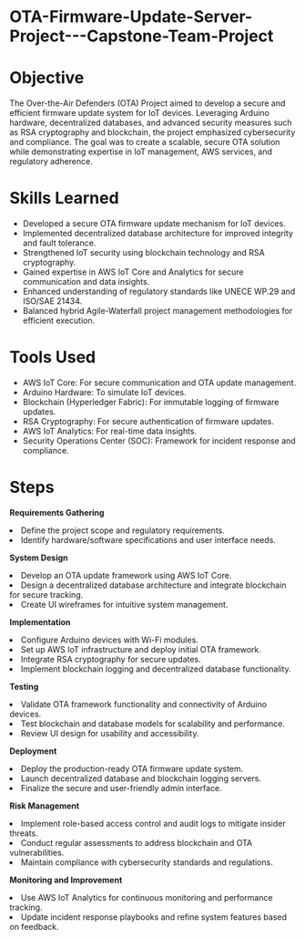 # OTA-Firmware-Update-Server-Project---Capstone-Team-Project

# Objective
The Over-the-Air Defenders (OTA) Project aimed to develop a secure and efficient firmware update system for IoT devices. Leveraging Arduino hardware, decentralized databases, and advanced security measures such as RSA cryptography and blockchain, the project emphasized cybersecurity and compliance. The goal was to create a scalable, secure OTA solution while demonstrating expertise in IoT management, AWS services, and regulatory adherence.

# Skills Learned
<ul>
  <li>Developed a secure OTA firmware update mechanism for IoT devices.</li>
  <li>Implemented decentralized database architecture for improved integrity and fault tolerance.</li>
  <li>Strengthened IoT security using blockchain technology and RSA cryptography.</li>
  <li>Gained expertise in AWS IoT Core and Analytics for secure communication and data insights.</li>
  <li>Enhanced understanding of regulatory standards like UNECE WP.29 and ISO/SAE 21434.</li>
  <li>Balanced hybrid Agile-Waterfall project management methodologies for efficient execution.</li>
</ul>

# Tools Used
<ul>
  <li>AWS IoT Core: For secure communication and OTA update management.</li>
  <li>Arduino Hardware: To simulate IoT devices.</li>
  <li>Blockchain (Hyperledger Fabric): For immutable logging of firmware updates.</li>
  <li>RSA Cryptography: For secure authentication of firmware updates.</li>
  <li>AWS IoT Analytics: For real-time data insights.</li>
  <li>Security Operations Center (SOC): Framework for incident response and compliance.</li>
</ul>

# Steps
<b>Requirements Gathering</b>
  <li>Define the project scope and regulatory requirements.</li>
  <li>Identify hardware/software specifications and user interface needs.</li>

<b>System Design</b>
  <li>Develop an OTA update framework using AWS IoT Core.</li>
  <li>Design a decentralized database architecture and integrate blockchain for secure tracking.</li>
  <li>Create UI wireframes for intuitive system management.</li>

<b>Implementation</b>
  <li>Configure Arduino devices with Wi-Fi modules.</li>
  <li>Set up AWS IoT infrastructure and deploy initial OTA framework.</li>
  <li>Integrate RSA cryptography for secure updates.</li>
  <li>Implement blockchain logging and decentralized database functionality.</li>

<b>Testing</b>
  <li>Validate OTA framework functionality and connectivity of Arduino devices.</li>
  <li>Test blockchain and database models for scalability and performance.</li>
  <li>Review UI design for usability and accessibility.</li>

<b>Deployment</b>
  <li>Deploy the production-ready OTA firmware update system.</li>
  <li>Launch decentralized database and blockchain logging servers.</li>
  <li>Finalize the secure and user-friendly admin interface.</li>

<b>Risk Management</b>
  <li>Implement role-based access control and audit logs to mitigate insider threats.</li>
  <li>Conduct regular assessments to address blockchain and OTA vulnerabilities.</li>
  <li>Maintain compliance with cybersecurity standards and regulations.</li>

<b>Monitoring and Improvement</b>
  <li>Use AWS IoT Analytics for continuous monitoring and performance tracking.</li>
  <li>Update incident response playbooks and refine system features based on feedback.</li>
